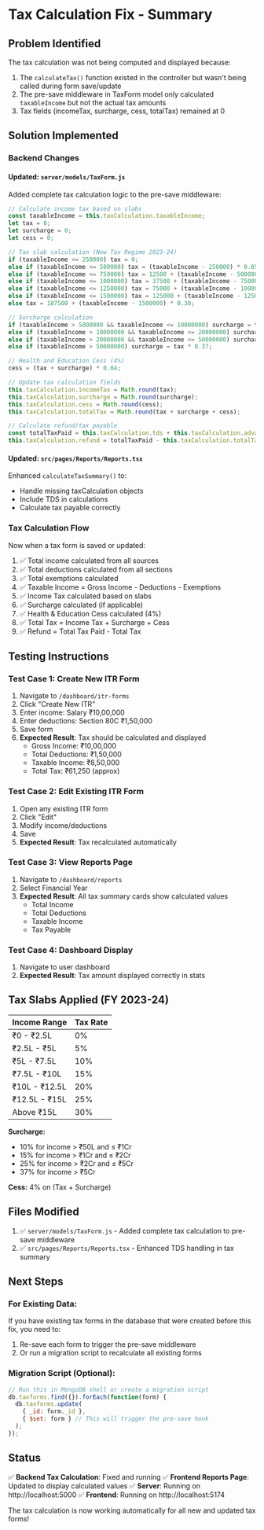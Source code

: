 # Tax Calculation Fix - Summary

## Problem Identified
The tax calculation was not being computed and displayed because:
1. The `calculateTax()` function existed in the controller but wasn't being called during form save/update
2. The pre-save middleware in TaxForm model only calculated `taxableIncome` but not the actual tax amounts
3. Tax fields (incomeTax, surcharge, cess, totalTax) remained at 0

## Solution Implemented

### Backend Changes

#### Updated: `server/models/TaxForm.js`
Added complete tax calculation logic to the pre-save middleware:

```javascript
// Calculate income tax based on slabs
const taxableIncome = this.taxCalculation.taxableIncome;
let tax = 0;
let surcharge = 0;
let cess = 0;

// Tax slab calculation (New Tax Regime 2023-24)
if (taxableIncome <= 250000) tax = 0;
else if (taxableIncome <= 500000) tax = (taxableIncome - 250000) * 0.05;
else if (taxableIncome <= 750000) tax = 12500 + (taxableIncome - 500000) * 0.10;
else if (taxableIncome <= 1000000) tax = 37500 + (taxableIncome - 750000) * 0.15;
else if (taxableIncome <= 1250000) tax = 75000 + (taxableIncome - 1000000) * 0.20;
else if (taxableIncome <= 1500000) tax = 125000 + (taxableIncome - 1250000) * 0.25;
else tax = 187500 + (taxableIncome - 1500000) * 0.30;

// Surcharge calculation
if (taxableIncome > 5000000 && taxableIncome <= 10000000) surcharge = tax * 0.10;
else if (taxableIncome > 10000000 && taxableIncome <= 20000000) surcharge = tax * 0.15;
else if (taxableIncome > 20000000 && taxableIncome <= 50000000) surcharge = tax * 0.25;
else if (taxableIncome > 50000000) surcharge = tax * 0.37;

// Health and Education Cess (4%)
cess = (tax + surcharge) * 0.04;

// Update tax calculation fields
this.taxCalculation.incomeTax = Math.round(tax);
this.taxCalculation.surcharge = Math.round(surcharge);
this.taxCalculation.cess = Math.round(cess);
this.taxCalculation.totalTax = Math.round(tax + surcharge + cess);

// Calculate refund/tax payable
const totalTaxPaid = this.taxCalculation.tds + this.taxCalculation.advanceTax + this.taxCalculation.selfAssessmentTax;
this.taxCalculation.refund = totalTaxPaid - this.taxCalculation.totalTax;
```

#### Updated: `src/pages/Reports/Reports.tsx`
Enhanced `calculateTaxSummary()` to:
- Handle missing taxCalculation objects
- Include TDS in calculations
- Calculate tax payable correctly

### Tax Calculation Flow

Now when a tax form is saved or updated:
1. ✅ Total income calculated from all sources
2. ✅ Total deductions calculated from all sections
3. ✅ Total exemptions calculated
4. ✅ Taxable Income = Gross Income - Deductions - Exemptions
5. ✅ Income Tax calculated based on slabs
6. ✅ Surcharge calculated (if applicable)
7. ✅ Health & Education Cess calculated (4%)
8. ✅ Total Tax = Income Tax + Surcharge + Cess
9. ✅ Refund = Total Tax Paid - Total Tax

## Testing Instructions

### Test Case 1: Create New ITR Form
1. Navigate to `/dashboard/itr-forms`
2. Click "Create New ITR"
3. Enter income: Salary ₹10,00,000
4. Enter deductions: Section 80C ₹1,50,000
5. Save form
6. **Expected Result**: Tax should be calculated and displayed
   - Gross Income: ₹10,00,000
   - Total Deductions: ₹1,50,000
   - Taxable Income: ₹8,50,000
   - Total Tax: ₹61,250 (approx)

### Test Case 2: Edit Existing ITR Form
1. Open any existing ITR form
2. Click "Edit"
3. Modify income/deductions
4. Save
5. **Expected Result**: Tax recalculated automatically

### Test Case 3: View Reports Page
1. Navigate to `/dashboard/reports`
2. Select Financial Year
3. **Expected Result**: All tax summary cards show calculated values
   - Total Income
   - Total Deductions
   - Taxable Income
   - Tax Payable

### Test Case 4: Dashboard Display
1. Navigate to user dashboard
2. **Expected Result**: Tax amount displayed correctly in stats

## Tax Slabs Applied (FY 2023-24)

| Income Range | Tax Rate |
|-------------|----------|
| ₹0 - ₹2.5L | 0% |
| ₹2.5L - ₹5L | 5% |
| ₹5L - ₹7.5L | 10% |
| ₹7.5L - ₹10L | 15% |
| ₹10L - ₹12.5L | 20% |
| ₹12.5L - ₹15L | 25% |
| Above ₹15L | 30% |

**Surcharge:**
- 10% for income > ₹50L and ≤ ₹1Cr
- 15% for income > ₹1Cr and ≤ ₹2Cr
- 25% for income > ₹2Cr and ≤ ₹5Cr
- 37% for income > ₹5Cr

**Cess:** 4% on (Tax + Surcharge)

## Files Modified
1. ✅ `server/models/TaxForm.js` - Added complete tax calculation to pre-save middleware
2. ✅ `src/pages/Reports/Reports.tsx` - Enhanced TDS handling in tax summary

## Next Steps

### For Existing Data:
If you have existing tax forms in the database that were created before this fix, you need to:
1. Re-save each form to trigger the pre-save middleware
2. Or run a migration script to recalculate all existing forms

### Migration Script (Optional):
```javascript
// Run this in MongoDB shell or create a migration script
db.taxforms.find({}).forEach(function(form) {
  db.taxforms.update(
    { _id: form._id },
    { $set: form } // This will trigger the pre-save hook
  );
});
```

## Status
✅ **Backend Tax Calculation**: Fixed and running
✅ **Frontend Reports Page**: Updated to display calculated values
✅ **Server**: Running on http://localhost:5000
✅ **Frontend**: Running on http://localhost:5174

The tax calculation is now working automatically for all new and updated tax forms!
